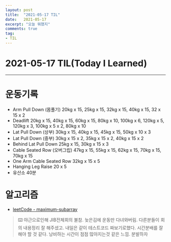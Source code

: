 ```yaml
---
layout: post 
title:  "2021-05-17 TIL"
date:   2021-05-17
excerpt: "오늘 뭐했지"
comments: true 
tag:
- TIL
---
```


# 2021-05-17 TIL(Today I Learned)
 
---

# 운동기록 
- Arm Pull Down (몸풀기) 20kg x 15, 25kg x 15, 32kg x 15, 40kg x 15, 32 x 15 x 2
- Deadlift 20kg x 15, 40kg x 15, 60kg x 15, 80kg x 10, 100kg x 6, 120kg x 5, 120kg x 3, 100kg x 5 x 2, 80kg x 10
- Lat Pull Down (상부) 30kg x 15, 40kg x 15, 45kg x 15, 50kg x 10 x 3
- Lat Pull Down (중부) 30kg x 15 x 2, 35kg x 15 x 2, 40kg x 15 x 2
- Behind Lat Pull Down 25kg x 15, 30kg x 15 x 3
- Cable Seated Row (오버그립) 47kg x 15, 55kg x 15, 62kg x 15, 70kg x 15, 70kg x 15
- One Arm Cable Seated Row 32kg x 15 x 5
- Hanging Leg Raise 20 x 5
- 유산소 40분 

# 알고리즘
- [leetCode - maximum-subarray](https://myeongkwonhwang.github.io/maximum-subarray)
    
> ⌨️  야근으로인해 JIB전체회의 불참. 늦은김에 운동만 다녀와버림. 다른분들이 회의 내용정리 잘 해주셨고. 내일은 같이 테스트코드 짜보기로했다.
시간분배를 잘 해야 할 것 같다. 낭비하는 시간이 점점 많아지는것 같은 느낌. 분발하자



